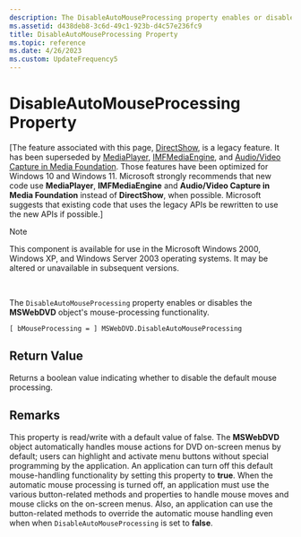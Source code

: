 ```yaml
---
description: The DisableAutoMouseProcessing property enables or disables the MSWebDVD object's mouse-processing functionality.
ms.assetid: d438deb8-3c6d-49c1-923b-d4c57e236fc9
title: DisableAutoMouseProcessing Property
ms.topic: reference
ms.date: 4/26/2023
ms.custom: UpdateFrequency5
---
```


# DisableAutoMouseProcessing Property

\[The feature associated with this page, [DirectShow](/windows/win32/directshow/directshow), is a legacy feature. It has been superseded by [MediaPlayer](/uwp/api/Windows.Media.Playback.MediaPlayer), [IMFMediaEngine](/windows/win32/api/mfmediaengine/nn-mfmediaengine-imfmediaengine), and [Audio/Video Capture in Media Foundation](/windows/win32/medfound/audio-video-capture-in-media-foundation). Those features have been optimized for Windows 10 and Windows 11. Microsoft strongly recommends that new code use **MediaPlayer**, **IMFMediaEngine** and **Audio/Video Capture in Media Foundation** instead of **DirectShow**, when possible. Microsoft suggests that existing code that uses the legacy APIs be rewritten to use the new APIs if possible.\]

> [!Note]  
> This component is available for use in the Microsoft Windows 2000, Windows XP, and Windows Server 2003 operating systems. It may be altered or unavailable in subsequent versions.

 

The `DisableAutoMouseProcessing` property enables or disables the **MSWebDVD** object's mouse-processing functionality.

``` syntax
[ bMouseProcessing = ] MSWebDVD.DisableAutoMouseProcessing
```

## Return Value

Returns a boolean value indicating whether to disable the default mouse processing.

## Remarks

This property is read/write with a default value of false. The **MSWebDVD** object automatically handles mouse actions for DVD on-screen menus by default; users can highlight and activate menu buttons without special programming by the application. An application can turn off this default mouse-handling functionality by setting this property to **true**. When the automatic mouse processing is turned off, an application must use the various button-related methods and properties to handle mouse moves and mouse clicks on the on-screen menus. Also, an application can use the button-related methods to override the automatic mouse handling even when when `DisableAutoMouseProcessing` is set to **false**.

 

 



